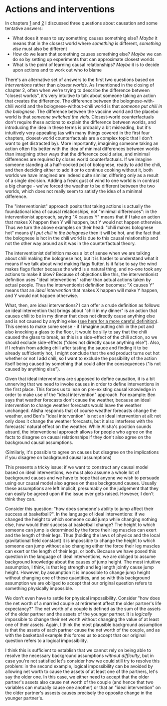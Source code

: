 # Actions and interventions

In chapters [1](/causality/01_three_questions) and [2](/causality/02_counterfactuals) I discussed three questions about causation and some tentative answers:

 - What does it mean to say something causes something else? *Maybe* it means that in the closest world where *something* is different, *something else* must also be different
 - How do we learn that something causes something else? *Maybe* we can do so by setting up experiments that can approximate closest worlds
 - What is the point of learning causal relationships? *Maybe* it is to decide upon actions and to work out who to blame

There's an alternative set of answers to the first two questions based on *interventions* rather than *closest worlds*. As I mentioned in the closing of chapter 2, often when we're trying to describe the difference between "closest worlds", it's very intuitive to talk about someone taking an action that creates the difference. The difference between the bolognese-with-chili world and the bolognese-without-chili world is that *someone put chili in the bolognese*. The difference between the vaccine world and the placebo world is that *someone switched the vials*. Closest-world counterfactuals don't require these actions to explain the difference between worlds, and introducing the idea in these terms is probably a bit misleading, but it's intuitively very appealing (as with many things covered in the first four chapters, closest-world counterfactuals are a complex topic that I don't want to get distracted by). More importantly, imagining someone taking an action often fits better with the idea of minimal differences between worlds than imagining other ways that the difference could arise, and minimal differences are required by closes world counterfactuals. If we imagine someone standing at a half-cooked pot of bolognese, ready to add the chili, and then deciding either to add it or to continue cooking without it, both worlds we have imagined are indeed quite similar, differing only as a result of a single decision. Adding a freak gust of wind to one world is in contrast a big change - we've forced the weather to be different between the two worlds, which does not really seem to satisfy the idea of a minimal difference.

The "interventionist" approach posits that taking actions is actually the foundational idea of causal relationships, not "minimal differences": in the interventionist approach, saying "X causes Y" means that if I take an action that makes X happen then Y will happen, but Y would not happen otherwise. Thus we turn the above examples on their head: "chili makes bolognese hot" means *if I put chili in the bolognese* then it will be hot, and the fact that the bolognese is hot in the chili world is due to this causal relationship and not the other way around as it was in the counterfactual theory. 

The interventionist definition makes a lot of sense when we are talking about chili making the bolognese hot, but it is harder to understand what it means if we talk about wind making flags flutter. Is it false to say the wind makes flags flutter because the wind is a natural thing, and no-one took any actions to make it blow? Because of objections like this, the interventionist definition uses "ideal interventions" rather than actual actions taken by actual people. Thus the interventionist definition becomes: "X causes Y" means that an *ideal intervention* that makes X happen will make Y happen, and Y would not happen otherwise.

What, then, are ideal interventions? I can offer a crude definition as follows: an ideal intervention that brings about "chili in my dinner" is an action that causes chili to be in my dinner that does not directly cause anything else and is not caused by anything else ([see here for a more careful definition](https://plato.stanford.edu/entries/causation-mani/#exM1_4)). This seems to make some sense - if I imagine putting chili in the pot and also knocking a glass to the floor, it would be silly to say that the chili caused the glass to break, as this is a side-effect of the chili action, so we should exclude side-effects ("does not directly cause anything else"). Also, if I refrain from adding chili after tasting the sauce and finding it to be already sufficiently hot, I might conclude that the end product turns out hot whether or not I add chili, so I want to exclude the possibility of the action itself being caused by something that could alter the consequences ("is not caused by anything else").

Given that ideal interventions are supposed to define causation, it is a bit unnerving that we need to invoke causes in order to define interventions in the first place. This forces us to lean on pre-existing causal knowledge in order to make use of the "ideal intervention" approach. For example: Ben says that weather forecasts don't cause the weather, because an ideal intervention to change weather forecasts would leave the weather unchanged. Alisha responds that of course weather forecasts change the weather, and Ben's "ideal intervention" is not an ideal intervention at all: not only does it change the weather forecasts, but it also interferes with the forecasts' natural effect on the weather. While Alisha's position sounds absurd, the interventional approach allows for people who agree on the facts to disagree on causal relationships if they don't also agree on the background causal assumptions.

(Similarly, it's possible to agree on causes but disagree on the implications if you disagree on background causal assumptions)

This presents a tricky issue: if we want to construct any causal model based on ideal interventions, we must also assume a whole lot of background causes and we have to hope that anyone we wish to persuade using our causal model also agrees on these background causes. Usually these assumptions are left implicit, presumably on the judgement that they can easily be agreed upon if the issue ever gets raised. However, I don't think they can.

Consider this question: "how does someone's ability to jump affect their success at basketball?". In the language of ideal interventions: if we changed the height to which someone could jump while changing nothing else, how would their success at basketball change? The height to which someone can jump is determined by the force their leg muscles can exert and the length of their legs. Thus (holding the laws of physics and the local gravitational field constant) it is impossible to change the height to which someone can jump without also changing either the force their leg muscles can exert or the length of their legs, or both. Because we have posed this question in the language of ideal interventions, we are obliged to assume background knowledge about the causes of jump height. The most intuitive assumption, I think, is that leg strength and leg length jointly cause jump height. However, by assumption it is impossible to change jump height without changing one of these quantities, and so with this background assumption we are obliged to accept that our original question refers to something physically impossible. 

We don't even have to settle for physical impossibility. Consider "how does the net worth of a married couple at retirement affect the older partner's life expectancy?" The net worth of a couple is defined as the sum of the assets of the older partner and the assets of the younger partner. It is *logically* impossible to change their net worth without changing the value of at least one of their assets. Again, I think the most plausible background assumption is that the assets of each partner cause the net worth of the couple, and as with the basketball example this forces us to accept that our original question refers to a logical impossibility. 

I think this is sufficient to establish that we cannot rely on being able to resolve the necessary background assumptions *without difficulty*, but in case you're not satisfied let's consider how we could still try to resolve this problem: in the second example, logical impossibility can be avoided by allowing net worth to cause the assets of at least one of the partners, let's say the older one. In this case, we either need to accept that the older partner's assets also cause net worth of the couple (and hence that two variables can mutually cause one another) or that an "ideal intervention" on the older partner's assests causes precisely the opposite change in the younger partner's. 